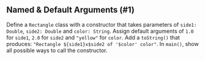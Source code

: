 ## Named &amp; Default Arguments (#1)

Define a `Rectangle` class with a constructor that takes parameters of `side1:
Double`, `side2: Double` and `color: String`. Assign default arguments of `1.0`
for `side1`, `2.0` for `side2` and `"yellow"` for `color`. Add a `toString()`
that produces: `"Rectangle ${side1}x$side2 of '$color' color"`. In `main()`,
show all possible ways to call the constructor.